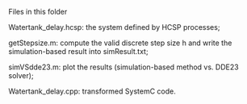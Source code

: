 Files in this folder

Watertank_delay.hcsp: the system defined by HCSP processes;

getStepsize.m: compute the valid discrete step size h and write the simulation-based result into simResult.txt;

simVSdde23.m: plot the results (simulation-based method vs. DDE23 solver);

Watertank_delay.cpp: transformed SystemC code.
